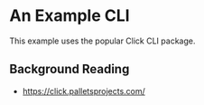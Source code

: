 # An Example CLI

This example uses the popular Click CLI package.

## Background Reading

- https://click.palletsprojects.com/
